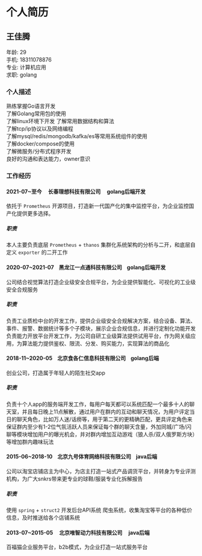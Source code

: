# 个人简历

## 王佳腾

年龄: 29    
手机: 18311078876   
专业: 计算机应用    
求职: golang    

### 个人描述

熟练掌握Go语言开发  
了解Golang常用包的使用  
了解linux环境下开发
了解常用数据结构和算法  
了解tcp/ip协议以及网络编程  
了解mysql/redis/mongodb/kafka/es等常用系统组件的使用     
了解docker/compose的使用    
了解微服务/分布式程序开发   
良好的沟通和表达能力，owner意识

### 工作经历

#### 2021-07~至今 &nbsp;&nbsp;&nbsp;&nbsp;长春理想科技有限公司 &nbsp;&nbsp;&nbsp;&nbsp;golang后端开发

依托于 `Prometheus` 开源项目，打造新一代国产化的集中监控平台，为企业监控国产化提供更多选择。

##### 职责

本人主要负责底层 `Prometheus` + `thanos` 集群化系统架构的分析与二开，和底层自定义 `exporter` 的二开工作

#### 2020-07~2021-07 &nbsp;&nbsp;&nbsp;黑龙江一点通科技有限公司 &nbsp;&nbsp;&nbsp;golang后端开发

公司结合视觉算法打造企业级安全合规平台，为企业提供智能化、可视化的工业级安全合规服务    

##### 职责

负责工业质检中台的开发工作，提供企业级安全合规解决方案，结合设备、算法、事件、报警、数据统计等多个子模块，展示企业合规信息，并进行定制化功能开发      
负责能力开放平台开发工作，为公司自研工业级算法提供试用平台，作为网关级应用，为算法能力提供鉴权、限流、分发、购买能力，实现算法的商品化

#### 2018-11~2020-05 &nbsp;&nbsp;&nbsp;北京食各仁信息科技有限公司 &nbsp;&nbsp;&nbsp;golang后端

创业公司，打造属于年轻人的陌生社交app

##### 职责

负责十个人app的服务端开发工作，每用户每天都可以系统匹配一个最多十人的聊天室，并且每日晚上11点解散，通过用户在群内的互动和聊天情况，为用户评定当日的聊天角色，比如万人迷/话痨等，用于第二天的更精确匹配，更具评定角色来保证群内至少有1-2位气氛活跃人员来保证每个群的聊天含量，外加同城/广场/闪聊等模块增加用户的曝光机会，并对群内增加互动游戏（狼人杀/双人俄罗斯方块）等增加群内趣味玩法

#### 2015-06~2018-10 &nbsp;&nbsp;&nbsp;北京九号体育网络科技有限公司 &nbsp;&nbsp;&nbsp;java后端

公司以淘宝店铺店主为中心，为店主打造一站式产品调货平台，并转身为专业评测机构，为广大snkrs带来更专业的球鞋/服装专业化拆解报告

##### 职责

使用 `spring` + `struct2` 开发后台API系统
爬虫系统，收集淘宝等平台的各种低价信息，及时推送给各个店铺系统

#### 2013-07~2015-05 &nbsp;&nbsp;&nbsp;&nbsp;北京唯智动力科技有限公司 &nbsp;&nbsp;&nbsp;&nbsp;java后端

百福猫企业服务平台，b2b模式，为企业打造一站式服务平台